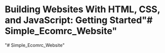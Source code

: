 # Building Websites With HTML, CSS, and JavaScript: Getting Started"# Simple_Ecomrc_Website" 
"# Simple_Ecomrc_Website" 
